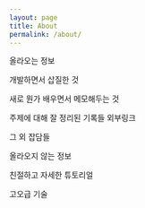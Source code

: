 ```yaml
---
layout: page
title: About
permalink: /about/
---
```


올라오는 정보

개발하면서 삽질한 것

새로 뭔가 배우면서 메모해두는 것

주제에 대해 잘 정리된 기록들 외부링크

그 외 잡담들




올라오지 않는 정보

친절하고 자세한 튜토리얼

고오급 기술
